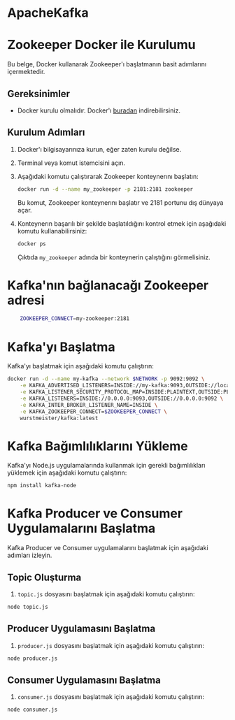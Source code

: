 # ApacheKafka
# Zookeeper Docker ile Kurulumu

Bu belge, Docker kullanarak Zookeeper'ı başlatmanın basit adımlarını içermektedir.

## Gereksinimler

- Docker kurulu olmalıdır. Docker'ı [buradan](https://docs.docker.com/get-docker/) indirebilirsiniz.

## Kurulum Adımları

1. Docker'ı bilgisayarınıza kurun, eğer zaten kurulu değilse.
2. Terminal veya komut istemcisini açın.
3. Aşağıdaki komutu çalıştırarak Zookeeper konteynerını başlatın:

    ```bash
    docker run -d --name my_zookeeper -p 2181:2181 zookeeper
    ```

    Bu komut, Zookeeper konteynerını başlatır ve 2181 portunu dış dünyaya açar.

4. Konteynerın başarılı bir şekilde başlatıldığını kontrol etmek için aşağıdaki komutu kullanabilirsiniz:

    ```bash
    docker ps
    ```

    Çıktıda `my_zookeeper` adında bir konteynerin çalıştığını görmelisiniz.

# Kafka'nın bağlanacağı Zookeeper adresi
```bash
    ZOOKEEPER_CONNECT=my-zookeeper:2181
```
# Kafka'yı Başlatma

Kafka'yı başlatmak için aşağıdaki komutu çalıştırın:

```bash
docker run -d --name my-kafka --network $NETWORK -p 9092:9092 \
    -e KAFKA_ADVERTISED_LISTENERS=INSIDE://my-kafka:9093,OUTSIDE://localhost:9092 \
    -e KAFKA_LISTENER_SECURITY_PROTOCOL_MAP=INSIDE:PLAINTEXT,OUTSIDE:PLAINTEXT \
    -e KAFKA_LISTENERS=INSIDE://0.0.0.0:9093,OUTSIDE://0.0.0.0:9092 \
    -e KAFKA_INTER_BROKER_LISTENER_NAME=INSIDE \
    -e KAFKA_ZOOKEEPER_CONNECT=$ZOOKEEPER_CONNECT \
    wurstmeister/kafka:latest
```
# Kafka Bağımlılıklarını Yükleme

Kafka'yı Node.js uygulamalarında kullanmak için gerekli bağımlılıkları yüklemek için aşağıdaki komutu çalıştırın:

```bash
npm install kafka-node
```
# Kafka Producer ve Consumer Uygulamalarını Başlatma

Kafka Producer ve Consumer uygulamalarını başlatmak için aşağıdaki adımları izleyin.
## Topic Oluşturma

1. `topic.js` dosyasını başlatmak için aşağıdaki komutu çalıştırın:

```bash
node topic.js
```
## Producer Uygulamasını Başlatma

1. `producer.js` dosyasını başlatmak için aşağıdaki komutu çalıştırın:

```bash
node producer.js
```
## Consumer Uygulamasını Başlatma

1. `consumer.js` dosyasını başlatmak için aşağıdaki komutu çalıştırın:

```bash
node consumer.js
```
